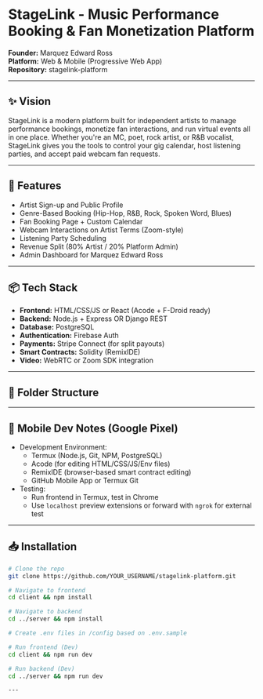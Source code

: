 # StageLink - Music Performance Booking & Fan Monetization Platform

**Founder:** Marquez Edward Ross  
**Platform:** Web & Mobile (Progressive Web App)  
**Repository:** stagelink-platform

---

## ✨ Vision
StageLink is a modern platform built for independent artists to manage performance bookings, monetize fan interactions, and run virtual events all in one place. Whether you're an MC, poet, rock artist, or R&B vocalist, StageLink gives you the tools to control your gig calendar, host listening parties, and accept paid webcam fan requests.

---

## 🚀 Features
- Artist Sign-up and Public Profile
- Genre-Based Booking (Hip-Hop, R&B, Rock, Spoken Word, Blues)
- Fan Booking Page + Custom Calendar
- Webcam Interactions on Artist Terms (Zoom-style)
- Listening Party Scheduling
- Revenue Split (80% Artist / 20% Platform Admin)
- Admin Dashboard for Marquez Edward Ross

---

## 📦 Tech Stack
- **Frontend:** HTML/CSS/JS or React (Acode + F-Droid ready)
- **Backend:** Node.js + Express OR Django REST
- **Database:** PostgreSQL
- **Authentication:** Firebase Auth
- **Payments:** Stripe Connect (for split payouts)
- **Smart Contracts:** Solidity (RemixIDE)
- **Video:** WebRTC or Zoom SDK integration

---

## 📁 Folder Structure
---

## 📱 Mobile Dev Notes (Google Pixel)
- Development Environment:
  - Termux (Node.js, Git, NPM, PostgreSQL)
  - Acode (for editing HTML/CSS/JS/Env files)
  - RemixIDE (browser-based smart contract editing)
  - GitHub Mobile App or Termux Git
- Testing:
  - Run frontend in Termux, test in Chrome
  - Use `localhost` preview extensions or forward with `ngrok` for external test

---

## 📥 Installation
```bash
# Clone the repo
git clone https://github.com/YOUR_USERNAME/stagelink-platform.git

# Navigate to frontend
cd client && npm install

# Navigate to backend
cd ../server && npm install

# Create .env files in /config based on .env.sample

# Run frontend (Dev)
cd client && npm run dev

# Run backend (Dev)
cd ../server && npm run dev

---
